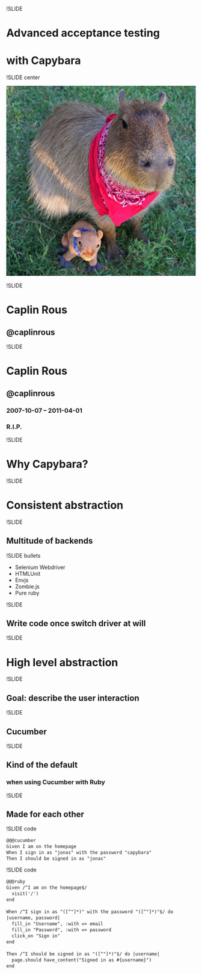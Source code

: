 !SLIDE
# Advanced acceptance testing
# with Capybara

!SLIDE center

![Caplin Rous](caplin.jpg)

!SLIDE

# Caplin Rous
## @caplinrous

!SLIDE

# Caplin Rous
## @caplinrous
### 2007-10-07  –  2011-04-01
### R.I.P.

!SLIDE

# Why Capybara?

!SLIDE

# Consistent abstraction

!SLIDE

## Multitude of backends

!SLIDE bullets

* Selenium Webdriver
* HTMLUnit
* Envjs
* Zombie.js
* Pure ruby

!SLIDE

## Write code once switch driver at will

!SLIDE

# High level abstraction

!SLIDE

## Goal: describe the user interaction

!SLIDE

## Cucumber

!SLIDE

## Kind of the default
### when using Cucumber with Ruby

!SLIDE

## Made for each other

!SLIDE code

    @@@cucumber
    Given I am on the homepage
    When I sign in as "jonas" with the password "capybara"
    Then I should be signed in as "jonas"

!SLIDE code

    @@@ruby
    Given /^I am on the homepage$/
      visit('/')
    end

    When /^I sign in as "([^"]*)" with the password "([^"]*)"$/ do |username, password|
      fill_in "Username", :with => email
      fill_in "Password", :with => password
      click_on "Sign in"
    end

    Then /^I should be signed in as "([^"]*)"$/ do |username|
      page.should have_content("Signed in as #{username}")
    end
